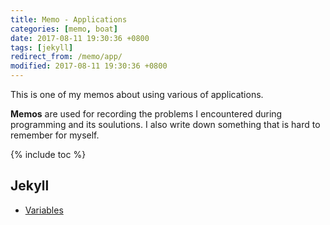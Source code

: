 ```yaml
---
title: Memo - Applications
categories: [memo, boat]
date: 2017-08-11 19:30:36 +0800
tags: [jekyll]
redirect_from: /memo/app/
modified: 2017-08-11 19:30:36 +0800
---
```


This is one of my memos about using various of applications.

**Memos** are used for recording the problems I encountered during programming and its soulutions. I also write down something that is hard to remember for myself.

<!--shoreline-->

{% include toc %}

## Jekyll

- [Variables](https://jekyllrb.com/docs/variables/)
